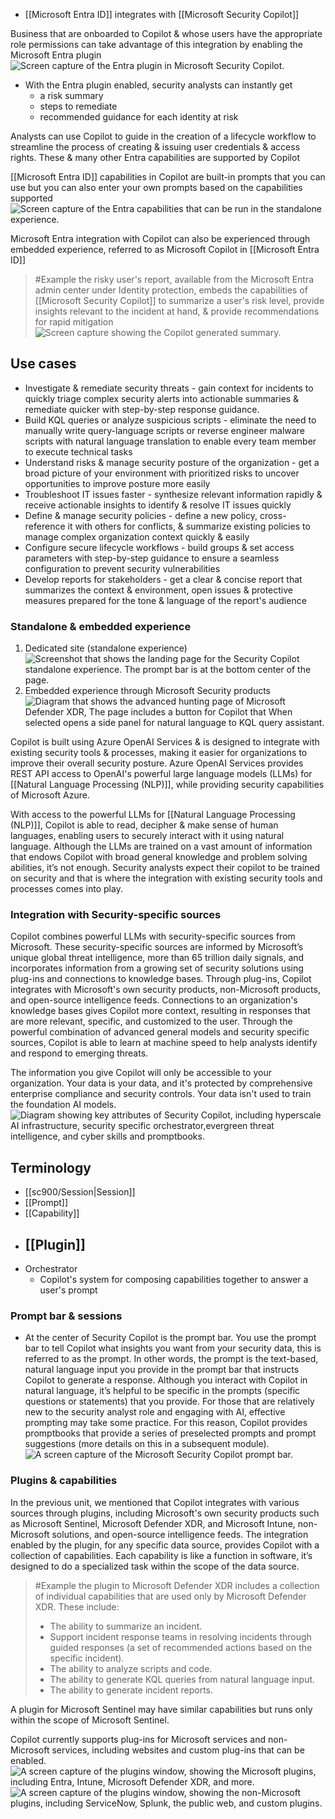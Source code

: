 - [[Microsoft Entra ID]] integrates with [[Microsoft Security Copilot]]

Business that are onboarded to Copilot & whose users have the appropriate role permissions can take advantage of this integration by enabling the Microsoft Entra plugin
![Screen capture of the Entra plugin in Microsoft Security Copilot.](https://learn.microsoft.com/en-us/training/wwl-sci/describe-identity-protection-governance-capabilities/media/entra-plugin.png)
- With the Entra plugin enabled, security analysts can instantly get 
	- a risk summary
	- steps to remediate
	- recommended guidance for each identity at risk

Analysts can use Copilot to guide in the creation of a lifecycle workflow to streamline the process of creating & issuing user credentials & access rights. These & many other Entra capabilities are supported by Copilot

[[Microsoft Entra ID]] capabilities in Copilot are built-in prompts that you can use but you can also enter your own prompts based on the capabilities supported![Screen capture of the Entra capabilities that can be run in the standalone experience.](https://learn.microsoft.com/en-us/training/wwl-sci/describe-identity-protection-governance-capabilities/media/entra-skills.png)

Microsoft Entra integration with Copilot can also be experienced through embedded experience, referred to as Microsoft Copilot in [[Microsoft Entra ID]]

> #Example the risky user's report, available from the Microsoft Entra admin center under Identity protection, embeds the capabilities of [[Microsoft Security Copilot]] to summarize a user's risk level, provide insights relevant to the incident at hand, & provide recommendations for rapid mitigation
![Screen capture showing the Copilot generated summary.](https://learn.microsoft.com/en-us/training/wwl-sci/describe-identity-protection-governance-capabilities/media/entra-risky-users-summarize-v2.png)
## Use cases
- Investigate & remediate security threats - gain context for incidents to quickly triage complex security alerts into actionable summaries & remediate quicker with step-by-step response guidance.
- Build KQL queries or analyze suspicious scripts - eliminate the need to manually write query-language scripts or reverse engineer malware scripts with natural language translation to enable every team member to execute technical tasks
- Understand risks & manage security posture of the organization - get a broad picture of your environment with prioritized risks to uncover opportunities to improve posture more easily
- Troubleshoot IT issues faster - synthesize relevant information rapidly & receive actionable insights to identify & resolve IT issues quickly
- Define & manage security policies - define a new policy, cross-reference it with others for conflicts, & summarize existing policies to manage complex organization context quickly & easily
- Configure secure lifecycle workflows - build groups & set access parameters with step-by-step guidance to ensure a seamless configuration to prevent security vulnerabilities
- Develop reports for stakeholders - get a clear & concise report that summarizes the context & environment, open issues & protective measures prepared for the tone & language of the report's audience
### Standalone & embedded experience
1. Dedicated site (standalone experience)![Screenshot that shows the landing page for the Security Copilot standalone experience. The prompt bar is at the bottom center of the page.](https://learn.microsoft.com/en-us/training/wwl-sci/security-copilot-getting-started/media/copilot-landing-page-prompt-bar.png)
2. Embedded experience through Microsoft Security products![Diagram that shows the advanced hunting page of Microsoft Defender XDR, The page includes a button for Copilot that When selected opens a side panel for natural language to KQL query assistant.](https://learn.microsoft.com/en-us/training/wwl-sci/security-copilot-getting-started/media/security-copilot-embedded-m365-xdr-v3.png)

Copilot is built using Azure OpenAI Services & is designed to integrate with existing security tools & processes, making it easier for organizations to improve their overall security posture. Azure OpenAI Services provides REST API access to OpenAI's powerful large language models (LLMs) for [[Natural Language Processing (NLP)]], while providing security capabilities of Microsoft Azure.

With access to the powerful LLMs for [[Natural Language Processing (NLP)]], Copilot is able to read, decipher & make sense of human languages, enabling users to securely interact with it using natural language. Although the LLMs are trained on a vast amount of information that endows Copilot with broad general knowledge and problem solving abilities, it’s not enough. Security analysts expect their copilot to be trained on security and that is where the integration with existing security tools and processes comes into play.
### Integration with Security-specific sources
Copilot combines powerful LLMs with security-specific sources from Microsoft. These security-specific sources are informed by Microsoft’s unique global threat intelligence, more than 65 trillion daily signals, and incorporates information from a growing set of security solutions using plug-ins and connections to knowledge bases. Through plug-ins, Copilot integrates with Microsoft's own security products, non-Microsoft products, and open-source intelligence feeds. Connections to an organization's knowledge bases gives Copilot more context, resulting in responses that are more relevant, specific, and customized to the user. Through the powerful combination of advanced general models and security specific sources, Copilot is able to learn at machine speed to help analysts identify and respond to emerging threats.

The information you give Copilot will only be accessible to your organization. Your data is your data, and it's protected by comprehensive enterprise compliance and security controls. Your data isn't used to train the foundation AI models.![Diagram showing key attributes of Security Copilot, including hyperscale AI infrastructure, security specific orchestrator,evergreen threat intelligence, and cyber skills and promptbooks.](https://learn.microsoft.com/en-us/training/wwl-sci/security-copilot-getting-started/media/security-copilot-v2.png)
## Terminology
- [[sc900/Session|Session]]
- [[Prompt]]
- [[Capability]]
- [[Plugin]]
	- 
- Orchestrator
	- Copilot's system for composing capabilities together to answer a user's prompt

### Prompt bar & sessions
- At the center of Security Copilot is the prompt bar. You use the prompt bar to tell Copilot what insights you want from your security data, this is referred to as the prompt. In other words, the prompt is the text-based, natural language input you provide in the prompt bar that instructs Copilot to generate a response. Although you interact with Copilot in natural language, it’s helpful to be specific in the prompts (specific questions or statements) that you provide. For those that are relatively new to the security analyst role and engaging with AI, effective prompting may take some practice. For this reason, Copilot provides promptbooks that provide a series of preselected prompts and prompt suggestions (more details on this in a subsequent module).![A screen capture of the Microsoft Security Copilot prompt bar.](https://learn.microsoft.com/en-us/training/wwl-sci/security-copilot-getting-started/media/prompt-bar-new.png)
### Plugins & capabilities
In the previous unit, we mentioned that Copilot integrates with various sources through plugins, including Microsoft's own security products such as Microsoft Sentinel, Microsoft Defender XDR, and Microsoft Intune, non-Microsoft solutions, and open-source intelligence feeds. The integration enabled by the plugin, for any specific data source, provides Copilot with a collection of capabilities. Each capability is like a function in software, it’s designed to do a specialized task within the scope of the data source. 

> #Example the plugin to Microsoft Defender XDR includes a collection of individual capabilities that are used only by Microsoft Defender XDR. These include:
> 	- The ability to summarize an incident.
> 	- Support incident response teams in resolving incidents through guided responses (a set of recommended actions based on the specific incident).
> 	- The ability to analyze scripts and code.
> 	- The ability to generate KQL queries from natural language input.
> 	- The ability to generate incident reports.

A plugin for Microsoft Sentinel may have similar capabilities but runs only within the scope of Microsoft Sentinel.

Copilot currently supports plug-ins for Microsoft services and non-Microsoft services, including websites and custom plug-ins that can be enabled.![A screen capture of the plugins window, showing the Microsoft plugins, including Entra, Intune, Microsoft Defender XDR, and more.](https://learn.microsoft.com/en-us/training/wwl-sci/security-copilot-getting-started/media/microsoft-plugins-updated.png)![A screen capture of the plugins window, showing the non-Microsoft plugins, including ServiceNow, Splunk, the public web, and custom plugins.](https://learn.microsoft.com/en-us/training/wwl-sci/security-copilot-getting-started/media/non-microsoft-plugins-updated.png)